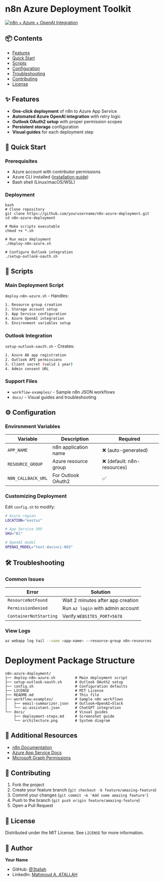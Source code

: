 # n8n Azure Deployment Toolkit

[![n8n + Azure + OpenAI Integration](https://3tallah.com/wp-content/uploads/2025/07/Deploy-n8n-on-Azure-with-OpenAI-Azure-App-Services-Step-by-Step-591x394.png)](https://3tallah.com/ultimate-guide-deploy-n8n-on-azure-with-openai-azure-app-services-step-by-step/)

## 📦 Contents
- [Features](#-features)
- [Quick Start](#-quick-start)
- [Scripts](#-scripts)
- [Configuration](#-configuration)
- [Troubleshooting](#-troubleshooting)
- [Contributing](#-contributing)
- [License](#-license)

## ✨ Features
- **One-click deployment** of n8n to Azure App Service
- **Automated Azure OpenAI integration** with retry logic
- **Outlook OAuth2 setup** with proper permission scopes
- **Persistent storage** configuration
- **Visual guides** for each deployment step

## 🚀 Quick Start

### Prerequisites
- Azure account with contributor permissions
- Azure CLI installed ([installation guide](https://docs.microsoft.com/cli/azure/install-azure-cli))
- Bash shell (Linux/macOS/WSL)

### Deployment
```
bash
# Clone repository
git clone https://github.com/yourusername/n8n-azure-deployment.git
cd n8n-azure-deployment

# Make scripts executable
chmod +x *.sh

# Run main deployment
./deploy-n8n-azure.sh

# Configure Outlook integration
./setup-outlook-oauth.sh
```

## 📜 Scripts

### Main Deployment Script
`deploy-n8n-azure.sh` - Handles:
```bash
1. Resource group creation
2. Storage account setup
3. App Service configuration
4. Azure OpenAI integration
5. Environment variables setup
```

### Outlook Integration
`setup-outlook-oauth.sh` - Creates:
```bash
1. Azure AD app registration
2. Outlook API permissions
3. Client secret (valid 1 year)
4. Admin consent URL
```

### Support Files
- `workflow-examples/` - Sample n8n JSON workflows
- `docs/` - Visual guides and troubleshooting

## ⚙️ Configuration

### Environment Variables
| Variable | Description | Required |
|----------|-------------|----------|
| `APP_NAME` | n8n application name | ❌ (auto-generated) |
| `RESOURCE_GROUP` | Azure resource group | ❌ (default: n8n-resources) |
| `N8N_CALLBACK_URL` | For Outlook OAuth2 | ✅ |

### Customizing Deployment
Edit `config.sh` to modify:
```bash
# Azure region
LOCATION="eastus"

# App Service SKU
SKU="B1"

# OpenAI model
OPENAI_MODEL="text-davinci-003"
```

## 🛠 Troubleshooting

### Common Issues
| Error | Solution |
|-------|----------|
| `ResourceNotFound` | Wait 2 minutes after app creation |
| `PermissionDenied` | Run `az login` with admin account |
| `ContainerNotStarting` | Verify `WEBSITES_PORT=5678` |

### View Logs
```bash
az webapp log tail --name <app-name> --resource-group n8n-resources
```

# Deployment Package Structure
```
n8n-azure-deployment/
├── deploy-n8n-azure.sh         # Main deployment script
├── setup-outlook-oauth.sh      # Outlook OAuth2 setup
├── config.sh                   # Configuration defaults
├── LICENSE                     # MIT License
├── README.md                   # This file
├── workflow-examples/          # Sample n8n workflows
│   ├── email-summarizer.json   # Outlook→OpenAI→Slack
│   └── ai-assistant.json       # ChatGPT integration
└── docs/                       # Visual guides
    ├── deployment-steps.md     # Screenshot guide
    └── architecture.png        # System diagram
```

## 🔗 Additional Resources
- [n8n Documentation](https://docs.n8n.io)
- [Azure App Service Docs](https://docs.microsoft.com/azure/app-service)
- [Microsoft Graph Permissions](https://learn.microsoft.com/graph/permissions-reference)



## 🤝 Contributing
1. Fork the project
2. Create your feature branch (`git checkout -b feature/amazing-feature`)
3. Commit your changes (`git commit -m 'Add some amazing feature'`)
4. Push to the branch (`git push origin feature/amazing-feature`)
5. Open a Pull Request

## 📄 License
Distributed under the MIT License. See `LICENSE` for more information.

## 👤 Author
**Your Name**  
- GitHub: [@3tallah](https://github.com/3tallah)
- LinkedIn: [Mahmoud A. ATALLAH](https://www.linkedin.com/in/mahmoudatallah)


